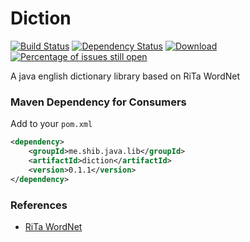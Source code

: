 # Diction
[![Build Status](https://travis-ci.org/shibme/diction.svg)](https://travis-ci.org/shibme/diction)
[![Dependency Status](https://www.versioneye.com/user/projects/56c7567118b27104252dcb24/badge.svg?style=flat)](https://www.versioneye.com/user/projects/56c7567118b27104252dcb24)
[![Download](https://api.bintray.com/packages/shibme/maven/diction/images/download.svg)](https://bintray.com/shibme/maven/diction/_latestVersion)
[![Percentage of issues still open](http://isitmaintained.com/badge/open/shibme/diction.svg)](http://isitmaintained.com/project/shibme/diction "Percentage of issues still open")

A java english dictionary library based on RiTa WordNet

### Maven Dependency for Consumers
Add to your `pom.xml`
```xml
<dependency>
	<groupId>me.shib.java.lib</groupId>
	<artifactId>diction</artifactId>
	<version>0.1.1</version>
</dependency>
```

### References
* [RiTa WordNet](https://rednoise.org/rita/reference/index.php)